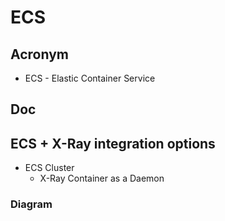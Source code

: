 # ECS

## Acronym
* ECS - Elastic Container Service

## Doc

## ECS + X-Ray integration options
* ECS Cluster
    * X-Ray Container as a Daemon
    
### Diagram
